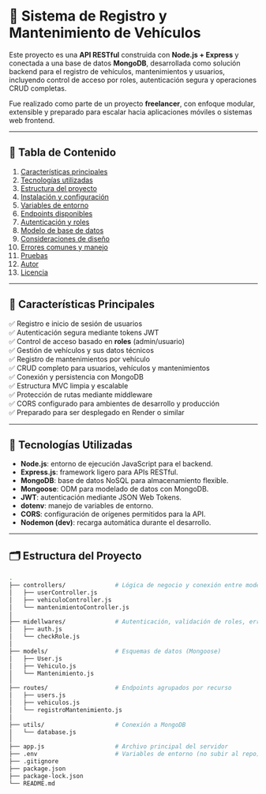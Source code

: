 # 🚗 Sistema de Registro y Mantenimiento de Vehículos


Este proyecto es una **API RESTful** construida con **Node.js + Express** y conectada a una base de datos **MongoDB**, desarrollada como solución backend para el registro de vehículos, mantenimientos y usuarios, incluyendo control de acceso por roles, autenticación segura y operaciones CRUD completas.

Fue realizado como parte de un proyecto **freelancer**, con enfoque modular, extensible y preparado para escalar hacia aplicaciones móviles o sistemas web frontend.

---

## 📌 Tabla de Contenido

1. [Características principales](#características-principales)
2. [Tecnologías utilizadas](#tecnologías-utilizadas)
3. [Estructura del proyecto](#estructura-del-proyecto)
4. [Instalación y configuración](#instalación-y-configuración)
5. [Variables de entorno](#variables-de-entorno)
6. [Endpoints disponibles](#endpoints-disponibles)
7. [Autenticación y roles](#autenticación-y-roles)
8. [Modelo de base de datos](#modelo-de-base-de-datos)
9. [Consideraciones de diseño](#consideraciones-de-diseño)
10. [Errores comunes y manejo](#errores-comunes-y-manejo)
11. [Pruebas](#pruebas)
12. [Autor](#autor)
13. [Licencia](#licencia)

---

## 🎯 Características Principales

✅ Registro e inicio de sesión de usuarios  
✅ Autenticación segura mediante tokens JWT  
✅ Control de acceso basado en **roles** (admin/usuario)  
✅ Gestión de vehículos y sus datos técnicos  
✅ Registro de mantenimientos por vehículo  
✅ CRUD completo para usuarios, vehículos y mantenimientos  
✅ Conexión y persistencia con MongoDB  
✅ Estructura MVC limpia y escalable  
✅ Protección de rutas mediante middleware  
✅ CORS configurado para ambientes de desarrollo y producción  
✅ Preparado para ser desplegado en Render o similar

---

## 🧰 Tecnologías Utilizadas

- **Node.js**: entorno de ejecución JavaScript para el backend.
- **Express.js**: framework ligero para APIs RESTful.
- **MongoDB**: base de datos NoSQL para almacenamiento flexible.
- **Mongoose**: ODM para modelado de datos con MongoDB.
- **JWT**: autenticación mediante JSON Web Tokens.
- **dotenv**: manejo de variables de entorno.
- **CORS**: configuración de orígenes permitidos para la API.
- **Nodemon (dev)**: recarga automática durante el desarrollo.

---

## 🗂️ Estructura del Proyecto

```bash
.
├── controllers/              # Lógica de negocio y conexión entre modelo y ruta
│   ├── userController.js
│   ├── vehiculoController.js
│   └── mantenimientoController.js
│
├── midellwares/              # Autenticación, validación de roles, errores
│   ├── auth.js
│   └── checkRole.js
│
├── models/                   # Esquemas de datos (Mongoose)
│   ├── User.js
│   ├── Vehiculo.js
│   └── Mantenimiento.js
│
├── routes/                   # Endpoints agrupados por recurso
│   ├── users.js
│   ├── vehiculos.js
│   └── registroMantenimiento.js
│
├── utils/                    # Conexión a MongoDB
│   └── database.js
│
├── app.js                    # Archivo principal del servidor
├── .env                      # Variables de entorno (no subir al repo)
├── .gitignore
├── package.json
├── package-lock.json
└── README.md
